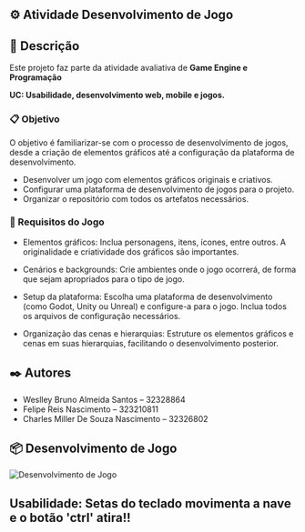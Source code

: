 ## ⚙️ Atividade Desenvolvimento de Jogo

## 📌 Descrição
Este projeto faz parte da atividade avaliativa de **Game Engine e Programação** 

**UC: Usabilidade, desenvolvimento web, mobile e jogos.** 

### 📋 Objetivo
O objetivo é familiarizar-se com o processo de desenvolvimento de jogos, desde a criação de elementos gráficos até a configuração da plataforma de desenvolvimento.

- Desenvolver um jogo com elementos gráficos originais e criativos.
- Configurar uma plataforma de desenvolvimento de jogos para o projeto.
- Organizar o repositório com todos os artefatos necessários.



### 🔧 Requisitos do Jogo
  
- Elementos gráficos: Inclua personagens, itens, ícones, entre outros. A originalidade e criatividade dos gráficos são importantes.

- Cenários e backgrounds: Crie ambientes onde o jogo ocorrerá, de forma que sejam apropriados para o tipo de jogo.

- Setup da plataforma: Escolha uma plataforma de desenvolvimento (como Godot, Unity ou Unreal) e configure-a para o jogo. Inclua todos os arquivos de configuração necessários.

- Organização das cenas e hierarquias: Estruture os elementos gráficos e cenas em suas hierarquias, facilitando o desenvolvimento posterior.



## ✒️ Autores

- Weslley Bruno Almeida Santos – 32328864
- Felipe Reis Nascimento – 323210811
- Charles Miller De Souza Nascimento – 32326802


## 📦 Desenvolvimento de Jogo

![Desenvolvimento de Jogo](https://www.dropbox.com/scl/fi/7am1vjxcejmw6qylcth8d/clideo_editor_4fa309b434bb405da0dde114326f6cf4.gif?rlkey=1jg0e5k16b172me1f8hy27exn&st=gde905nz&raw=1)


## Usabilidade: Setas do teclado movimenta a nave e o botão 'ctrl' atira!!
